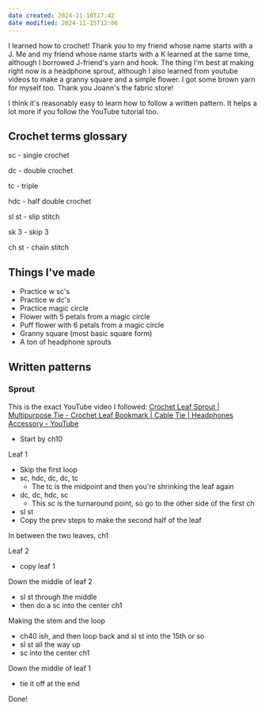 ```yaml
---
date created: 2024-11-10T17:42
date modified: 2024-11-15T12:06
---
```


I learned how to crochet! Thank you to my friend whose name starts with a J. Me and my friend whose name starts with a K learned at the same time, although I borrowed J-friend's yarn and hook. The thing I'm best at making right now is a headphone sprout, although I also learned from youtube videos to make a granny square and a simple flower. I got some brown yarn for myself too. Thank you Joann's the fabric store!

I think it's reasonably easy to learn how to follow a written pattern. It helps a lot more if you follow the YouTube tutorial too. 

## Crochet terms glossary

sc - single crochet

dc - double crochet

tc - triple 

hdc - half double crochet

sl st - slip stitch

sk 3 - skip 3

ch st - chain stitch

## Things I've made

- Practice w sc's
- Practice w dc's
- Practice magic circle
- Flower with 5 petals from a magic circle
- Puff flower with 6 petals from a magic circle
- Granny square (most basic square form)
- A ton of headphone sprouts

## Written patterns

### Sprout

This is the exact YouTube video I followed: [Crochet Leaf Sprout | Multipurpose Tie - Crochet Leaf Bookmark | Cable Tie | Headphones Accessory - YouTube](https://www.youtube.com/watch?v=CrhqPdazVCg)

- Start by ch10

Leaf 1

- Skip the first loop
- sc, hdc, dc, dc, tc
	- The tc is the midpoint and then you're shrinking the leaf again
- dc, dc, hdc, sc
	- This sc is the turnaround point, so go to the other side of the first ch
- sl st
- Copy the prev steps to make the second half of the leaf

In between the two leaves, ch1

Leaf 2

- copy leaf 1

Down the middle of leaf 2

- sl st through the middle
- then do a sc into the center ch1

Making the stem and the loop

- ch40 ish, and then loop back and sl st into the 15th or so
- sl st all the way up
- sc into the center ch1

Down the middle of leaf 1

- tie it off at the end

Done!